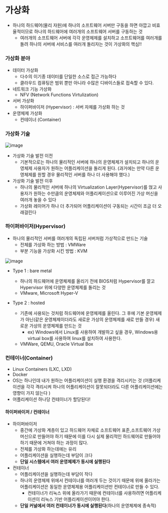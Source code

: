 # 가상화

- 하나의 하드웨어(물리 자원)에 하나의 소프트웨어 서버만 구동을 하면 아깝고 비효율적이므로 하나의 하드웨어에 여러개의 소프트웨어 서버를 구동하는 것
  - 여러개의 소프트웨어 서버에 각각 운영체제를 설치하고 소프트웨어를 여러개를 돌려 하나의 서버에 서비스를 여러개 돌리자는 것이 가상화의 핵심!!



### 가상화 분야

- 데이터 가상화
  - 다수의 이기종 데이터를 단일한 소스로 접근 가능하다
  - 클라우드 컴퓨팅은 범위 뿐만 아니라 수많은 디바이스들로 접속할 수 있다.
- 네트워크 기능 가상화
  - NFV (Network Functions Virtulization)
- 서버 가상화
  - 하이퍼바이저 (Hypervisor) : 서버 자체를 가상화 하는 것
- 운영체제 가상화
  - 컨테이너 (Container)



### 가상화 기술

![image](https://user-images.githubusercontent.com/74949294/128142737-fa2aa5f0-636e-4478-82b4-8f83f835b5ba.png)

- 가상화 기술 발전 이전
  - 기본적으로는 하나의 물리적인 서버에 하나의 운영체제가 설치되고 하나의 운영체제 사용자가 원하는 어플리케이션을 돌리게 된다.
    (과거에는 만약 다른 운영체제를 원할 경우 물리적인 서버를 하나 더 사용해야 했다.)
- 가상화 기술 발전 이후
  - 하나의 물리적인 서버에 하나의 Virtualization Layer(Hypervisor)를 얹고 사용자가 원하는 수만큼의 운영체제와 어플리케이션으로 이루어진 가상 머신을 여러개 놓을 수 있다
  - 가상화 레이어가 하나 더 추가되어 어플리케이션이 구동되는 시간이 조금 더 오래걸린다



### 하이퍼바이저(Hypervisor)

- 하나의 물리적인 서버를 여러개의 독립된 서버처럼 가상적으로 만드는 기술
  - 전체를 가상화 하는 방법 : VMWare
  - 부분 기능을 가상화 시킨 방법 : KVM

![image](https://user-images.githubusercontent.com/74949294/128142779-758fc503-4a05-4367-835d-e5a3c2009648.png)


- Type 1 : bare metal

  - 하나의 하드웨어에 운영체제를 올리기 전에 BIOS처럼 Hypervisor를 깔고 Hypervisor 위에 다양한 운영체제를 돌리는 것
  - VMware, Microsoft Hyper-V

- Type 2 : hosted

  - 기존에 사용되는 것처럼 하드웨어에 운영체제를 올린다. 그 후에 기본 운영체제가 아닌(같은 운영체제이더라도 새로운 가상의 운영체제를 새로 만들 경우)  새로운 가상의 운영체제를 만드는 것
    - ex) Windows에서 Linux를 사용하여 개발하고 싶을 경우, Windows용 virtual box를 사용하여 linux를 설치하여 사용한다.
  - VMWare, QEMU, Oracle Virtual Box



### 컨테이너(Container)

- Linux Containers (LXC, LXD)
- Docker
- OS는 하나인데 내가 원하는 어플리케이션이 실행 환경을 격리시키는 것
  (어플리케이션을 각각 격리시켜 하나의 어플리케이션이 잘못되더라도 다른 어플리케이션에는 영향이 가지 않는다 )
- 어플리케이션 하나당 컨테이너가 할당된다!



#### 하이퍼바이저 / 컨테이너

- 하이퍼바이저
  - 중간에 가상화 계층이 있고 하드웨어 자체로 소프트웨어 표준,소프트웨어 가상 머신으로 만들어야 하기 때문에 이를 다시 실제 물리적인 하드웨어로 만들어야 하기 때문에 거쳐야 하는 과정이 많다.
  - 전체를 가상화 하는데에는 유리
  - 어플리케이션을 실행하는데 부담이 크다
  - **단일 시스템에서 여러 운영체제가 동시에 실행된다**
- 컨테이너
  - 어플리케이션을 실행하는데 부담이 작다
  - 하나의 운영체제 위에서 컨테이너를 여러개 두는 것이기 때문에 위에 올라가는 어플리케이션은 동일한 운영체제용 어플리케이션만 컨테이너로 만들 수 있다.
    - 컨테이너가 리눅스 위에 올라가기 때문에 컨테이너를 사용하려면 어플리케이션이 리눅스 기반 어플리케이션이어야 한다.
  - **단일 커널에서 여러 컨테이너가 동시에 실행된다**(하나의 운영체제에 종속적)





